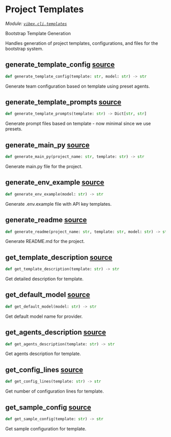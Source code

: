 # Project Templates

*Module: [`vibex.cli.templates`](https://github.com/dustland/vibex/blob/main/src/vibex/cli/templates.py)*

Bootstrap Template Generation

Handles generation of project templates, configurations, and files for the bootstrap system.

## generate_template_config <a href="https://github.com/dustland/vibex/blob/main/src/vibex/cli/templates.py#L12" class="source-link" title="View source code">source</a>

```python
def generate_template_config(template: str, model: str) -> str
```

Generate team configuration based on template using preset agents.

## generate_template_prompts <a href="https://github.com/dustland/vibex/blob/main/src/vibex/cli/templates.py#L80" class="source-link" title="View source code">source</a>

```python
def generate_template_prompts(template: str) -> Dict[str, str]
```

Generate prompt files based on template - now minimal since we use presets.

## generate_main_py <a href="https://github.com/dustland/vibex/blob/main/src/vibex/cli/templates.py#L88" class="source-link" title="View source code">source</a>

```python
def generate_main_py(project_name: str, template: str) -> str
```

Generate main.py file for the project.

## generate_env_example <a href="https://github.com/dustland/vibex/blob/main/src/vibex/cli/templates.py#L162" class="source-link" title="View source code">source</a>

```python
def generate_env_example(model: str) -> str
```

Generate .env.example file with API key templates.

## generate_readme <a href="https://github.com/dustland/vibex/blob/main/src/vibex/cli/templates.py#L212" class="source-link" title="View source code">source</a>

```python
def generate_readme(project_name: str, template: str, model: str) -> str
```

Generate README.md for the project.

## get_template_description <a href="https://github.com/dustland/vibex/blob/main/src/vibex/cli/templates.py#L321" class="source-link" title="View source code">source</a>

```python
def get_template_description(template: str) -> str
```

Get detailed description for template.

## get_default_model <a href="https://github.com/dustland/vibex/blob/main/src/vibex/cli/templates.py#L357" class="source-link" title="View source code">source</a>

```python
def get_default_model(model: str) -> str
```

Get default model name for provider.

## get_agents_description <a href="https://github.com/dustland/vibex/blob/main/src/vibex/cli/templates.py#L368" class="source-link" title="View source code">source</a>

```python
def get_agents_description(template: str) -> str
```

Get agents description for template.

## get_config_lines <a href="https://github.com/dustland/vibex/blob/main/src/vibex/cli/templates.py#L392" class="source-link" title="View source code">source</a>

```python
def get_config_lines(template: str) -> str
```

Get number of configuration lines for template.

## get_sample_config <a href="https://github.com/dustland/vibex/blob/main/src/vibex/cli/templates.py#L398" class="source-link" title="View source code">source</a>

```python
def get_sample_config(template: str) -> str
```

Get sample configuration for template.
